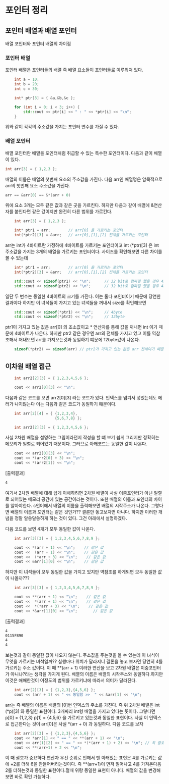 # 포인터 정리

## 포인터 배열과 배열 포인터
배열 포인터와 포인터 배열의 차이점

### 포인터 배열
포인터 배열은 포인터들의 배열 즉 배열 요소들이 포인터들로 이루워져 있다.

```Cpp
	int a = 10;
	int b = 20;
	int c = 30;

	int* ptr[3] = { &a,&b,&c };

	for (int i = 0; i < 3; i++) {
		std::cout << ptr[i] << " : " << *ptr[i] << "\n";
	}
```
위와 같이 각각의 주소값을 가지는 포인터 변수를 가질 수 있다.

### 배열 포인터
배열 포인터란 배열을 포인터처럼 취급할 수 있는 특수한 포인터이다.
다음과 같이 배열이 있다.

```Cpp
int arr[3] = { 1,2,3 };
```
배열의 이름은 배열의 첫번째 요소의 주소값을 가진다. 다음 arr인 배열명은 암묵적으로 arr의 첫번째 요소 주소값을 가진다.
```Cpp
arr == &arr[0] == &*(arr + 0)
```
위에 요소 3개는 모두 같은 값과 같은 곳을 가르킨다. 하지만 다음과 같이 배열에 &연산자를 붙인다면 같은 값이지만 완전히 다른 범위를 가르킨다.

```Cpp
	int arr[3] = { 1,2,3 };

	int* ptr1 = arr;		// arr[0] 을 가르키는 포인터
	int(*ptr2)[3] = &arr;	// arr[0],[1],[2] 전체를 가르키는 포인터
```

arr는 int가 4바이트란 가정하에 4바이트를 가르키는 포인터이고 int (*ptr)[3] 은 int 주소값을 가지는 3개의 배열을 가르키는 포인터이다. 사이즈를 확인해보면 다른 차이를 볼 수 있는데

```cpp
	int* ptr1 = arr;		// arr[0] 을 가르키는 포인터
	int(*ptr2)[3] = &arr;	// arr[0],[1],[2] 전체를 가르키는 포인터

	std::cout << sizeof(ptr1) << "\n";      // 32 bit로 컴파일 했을 경우 4byte
	std::cout << sizeof(ptr2) << "\n";      // 32 bit로 컴파일 했을 경우 4byte
```

일단 두 변수는 동일한 4바이트의 크기를 가진다. 이는 둘다 포인터이기 때문에 당연한 결과이다 하지만 이 녀석들이 가지고 있는 녀석들을 꺼내서 size를 확인해보면

```cpp
	std::cout << sizeof(*ptr1) << "\n";     // 4byte
	std::cout << sizeof(*ptr2) << "\n";     // 12byte
```
ptr1이 가지고 있는 값은 arr[0] 의 조소값이고 * 연산자를 통해 값을 꺼내면 int 이기 때문에 4바이트가 나온다. 하지만 ptr2 같은 경우엔 arr의 전체를 가지고 있고 이를 역참조해서 꺼내보면 arr를 가져오는것과 동일하기 떄문에 12byte값이 나온다.

```cpp
    sizeof(*ptr2) == sizeof(arr) // ptr2가 가지고 있는 값은 arr 전체이기 때문에 *ptr2 를 하면 arr를 가져오는것과 동일
```





## 이차원 배열 접근
  
```cpp
	int arr2[2][3] = { 1,2,3,4,5,6 };

	cout << arr2[0][3] << "\n";

```
다음과 같은 코드를 보면 arr2[0][3] 라는 코드가 있다. 인덱스를 넘겨서 넣었는데도 에러가 나지않는다 이는 다음과 같은 코드가 동일하기 떄문이다.

```cpp
	int arr[2][4] = { {1,2,3,4}, 
					  {5,6,7,8} };

	int arr2[2][3] = { 1,2,3,4,5,6 };
```

사실 2차원 배열을 설명하는 그림이라던지 작성을 할 떄 보기 쉽게 그리지만 정확히는 메모리가 일렬로 되어있기 때문이다.
그러므로 아래코드는 동일한 값이 나온다.

```cpp
	cout << arr2[0][3] << "\n";
	cout << *(arr2[0] + 3) << "\n";
	cout << *(arr2[1]) << "\n";
```

[출력결과]
```bash
4
```
여기서 2차원 배열에 대해 쉽게 이해하려면 2차원 배열이 사실 이중포인터가 아닌 일렬로 되어있는 메모리 공간에 있는 공간이라는 것이다. 또한 배열의 이름과 포인터의 차이를 알아야한다. c언어에서 배열의 이름을 출력해보면 배열의 시작주소가 나온다. 그렇다면 배열의 이름과 포인터는 같은 것인가?? 결론만 놓고보자면 아니다. 하지만 이러한 개념을 정말 알쏭달쏭하게 하는 것이 있다. 그건 아래에서 설명하겠다.

다음 코드를 보면 4개가 모두 동일한 값이 나온다.
```cpp
    int arr[3][3] = { 1,2,3,4,5,6,7,8,9 };

	cout << *(arr + 1) << "\n";    // 같은 값
	cout <<  (arr + 1) << "\n";    // 같은 값
	cout <<  (*arr + 3) << "\n";    // 같은 값
	cout << &arr[1][0] << "\n";	   // 같은 값

```
하지만 이 녀석들이 모두 동일한 값을 가지고 있지만 역참조를 하게되면 모두 동일한 값이 나올까???

```cpp
    int arr[3][3] = { 1,2,3,4,5,6,7,8,9 };

	cout << **(arr + 1) << "\n";    // 같은 값
	cout <<  *(arr + 1) << "\n";    // 같은 값
	cout <<  *(*arr + 3) << "\n";    // 같은 값
	cout << *&arr[1][0] << "\n";	   // 같은 값
```

[출력결과]
```bash
4
0115F890
4
4
```

보는것과 같이 동일한 값이 나오지 않는다. 주소값을 주는것을 볼 수 있는데 이 녀석이 무엇을 가르키는 녀석일까??
실행마다 위치가 달라지니 결론을 놓고 보자면 당연히 4를 가르키는 주소 값이다. 이 때  **(arr + 1) 이러한 연산을 보고
2차원 배열은 이중포인터가 아니냐?라는 생각을 가지게 된다.
배열의 이름은 배열의 시작주소와 동일하다.하지만 이것은 애매한것이 어정도의 범위를 가르키냐에 따라서 의미가 달라진다.

```cpp
	int arr[2][3] = { {1,2,3},{4,5,6} };
	cout << (arr + 1) << " << 동일함 >>  " << &arr[1] << "\n";
```
arr는 즉 배열의 이름은 배열의 [0]번 인덱스의 주소를 가진다. 즉 위 2차원 배열은 int (*p)[3] 와 동일한 표현이다.
3개짜리 int형 배열을 가지고 있다는 뜻이다. 그렇다면 p[0] = {1,2,3} p[1] = {4,5,6} 을 가르키고 있는것과 동일한 표현이다. 사실 이 인덱스로 접근한다는 것이 arr[0]은 사실 *(arr + 0) 과 동일하다. 다음 코드를 보자

```cpp
	int arr[2][3] = { {1,2,3},{4,5,6} };
	cout << *arr[1] << " == " << **(arr + 1) << "\n";
	cout << arr[1][2] << " == " << *(*(arr + 1) + 2) << "\n"; // 꼭 괄호를 적어줘야함
	cout << **(arr+1) + 2 << "\n";           
```

이 때 괄호가 중요하다 연산자 우선 순위로 인해서 맨 아래있는 표현은 4를 가르키는 값에 +2를 더해 6을 만들어버리는것이다.
즉 **(arr+1)이 먼저 일어나고 4를 가져온다음 2를 더하는것과 동일한 표현이다.절때 위랑 동일한 표현이 아니다. 배열의
값을 변경해보면 바로 확인 가능하다.
